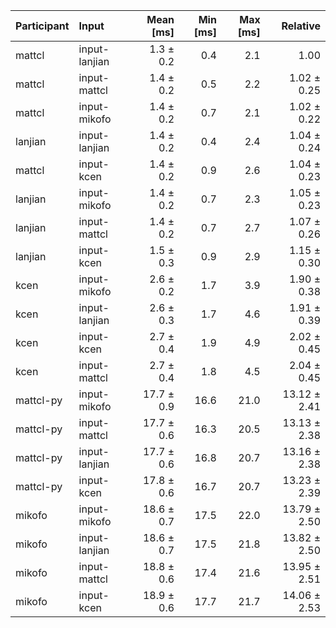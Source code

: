 | Participant | Input | Mean [ms] | Min [ms] | Max [ms] | Relative |
|:---|:---|---:|---:|---:|---:|
| mattcl | input-lanjian | 1.3 ± 0.2 | 0.4 | 2.1 | 1.00 |
| mattcl | input-mattcl | 1.4 ± 0.2 | 0.5 | 2.2 | 1.02 ± 0.25 |
| mattcl | input-mikofo | 1.4 ± 0.2 | 0.7 | 2.1 | 1.02 ± 0.22 |
| lanjian | input-lanjian | 1.4 ± 0.2 | 0.4 | 2.4 | 1.04 ± 0.24 |
| mattcl | input-kcen | 1.4 ± 0.2 | 0.9 | 2.6 | 1.04 ± 0.23 |
| lanjian | input-mikofo | 1.4 ± 0.2 | 0.7 | 2.3 | 1.05 ± 0.23 |
| lanjian | input-mattcl | 1.4 ± 0.2 | 0.7 | 2.7 | 1.07 ± 0.26 |
| lanjian | input-kcen | 1.5 ± 0.3 | 0.9 | 2.9 | 1.15 ± 0.30 |
| kcen | input-mikofo | 2.6 ± 0.2 | 1.7 | 3.9 | 1.90 ± 0.38 |
| kcen | input-lanjian | 2.6 ± 0.3 | 1.7 | 4.6 | 1.91 ± 0.39 |
| kcen | input-kcen | 2.7 ± 0.4 | 1.9 | 4.9 | 2.02 ± 0.45 |
| kcen | input-mattcl | 2.7 ± 0.4 | 1.8 | 4.5 | 2.04 ± 0.45 |
| mattcl-py | input-mikofo | 17.7 ± 0.9 | 16.6 | 21.0 | 13.12 ± 2.41 |
| mattcl-py | input-mattcl | 17.7 ± 0.6 | 16.3 | 20.5 | 13.13 ± 2.38 |
| mattcl-py | input-lanjian | 17.7 ± 0.6 | 16.8 | 20.7 | 13.16 ± 2.38 |
| mattcl-py | input-kcen | 17.8 ± 0.6 | 16.7 | 20.7 | 13.23 ± 2.39 |
| mikofo | input-mikofo | 18.6 ± 0.7 | 17.5 | 22.0 | 13.79 ± 2.50 |
| mikofo | input-lanjian | 18.6 ± 0.7 | 17.5 | 21.8 | 13.82 ± 2.50 |
| mikofo | input-mattcl | 18.8 ± 0.6 | 17.4 | 21.6 | 13.95 ± 2.51 |
| mikofo | input-kcen | 18.9 ± 0.6 | 17.7 | 21.7 | 14.06 ± 2.53 |
